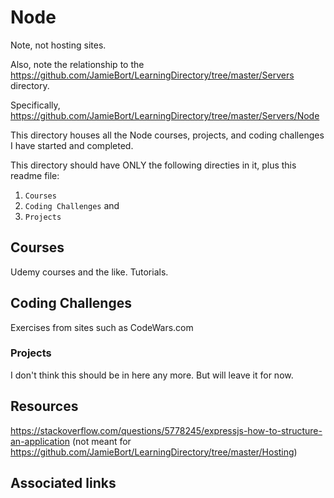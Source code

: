 # Node
Note, not hosting sites. 

Also, note the relationship to the https://github.com/JamieBort/LearningDirectory/tree/master/Servers directory.

Specifically, https://github.com/JamieBort/LearningDirectory/tree/master/Servers/Node

This directory houses all the Node courses, projects, and coding challenges I have started and completed.

This directory should have ONLY the following directies in it, plus this readme file:
1. `Courses`
2. `Coding Challenges` and
3. `Projects`

## Courses
Udemy courses and the like.
Tutorials.

## Coding Challenges
Exercises from sites such as CodeWars.com

### Projects
I don't think this should be in here any more. But will leave it for now.

## Resources
https://stackoverflow.com/questions/5778245/expressjs-how-to-structure-an-application (not meant for https://github.com/JamieBort/LearningDirectory/tree/master/Hosting)

## Associated links